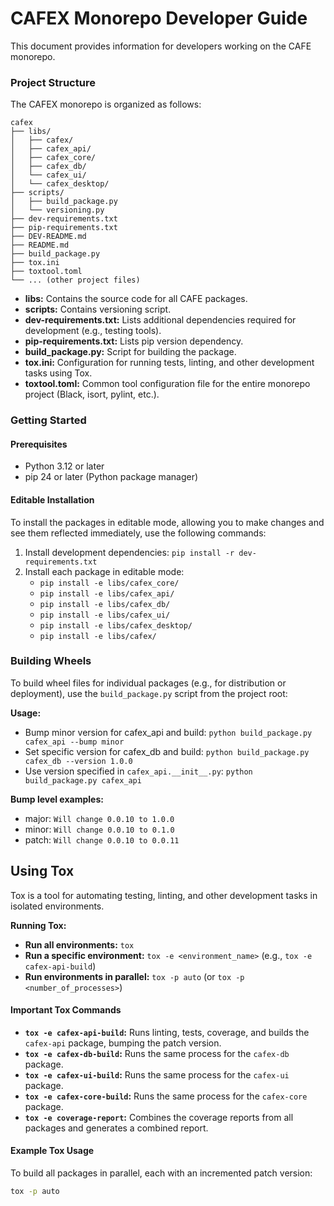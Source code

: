 # CAFEX Monorepo Developer Guide

This document provides information for developers working on the CAFE monorepo.

### Project Structure

The CAFEX monorepo is organized as follows:

```
cafex
├── libs/
│   ├── cafex/
│   ├── cafex_api/
│   ├── cafex_core/
│   ├── cafex_db/
│   └── cafex_ui/
│   └── cafex_desktop/
├── scripts/
│   ├── build_package.py
│   └── versioning.py
├── dev-requirements.txt
├── pip-requirements.txt
├── DEV-README.md
├── README.md
├── build_package.py
├── tox.ini
├── toxtool.toml
└── ... (other project files)
```
- **libs:** Contains the source code for all CAFE packages.
- **scripts:** Contains versioning script.
- **dev-requirements.txt:** Lists additional dependencies required for development (e.g., testing tools).
- **pip-requirements.txt:** Lists pip version dependency.
- **build_package.py:** Script for building the package.
- **tox.ini:**  Configuration for running tests, linting, and other development tasks using Tox.
- **toxtool.toml:**  Common tool configuration file for the entire monorepo project (Black, isort, pylint, etc.).

### Getting Started

#### Prerequisites

- Python 3.12 or later
- pip 24 or later (Python package manager)

#### Editable Installation

To install the packages in editable mode, allowing you to make changes and see them reflected immediately, use the following commands:

1. Install development dependencies: `pip install -r dev-requirements.txt`
2. Install each package in editable mode:
   * `pip install -e libs/cafex_core/`
   * `pip install -e libs/cafex_api/`
   * `pip install -e libs/cafex_db/`
   * `pip install -e libs/cafex_ui/`
   * `pip install -e libs/cafex_desktop/`
   * `pip install -e libs/cafex/`
   
### Building Wheels

To build wheel files for individual packages (e.g., for distribution or deployment), use the `build_package.py` script from the project root:

**Usage:**
- Bump minor version for cafex_api and build: `python build_package.py cafex_api --bump minor`
- Set specific version for cafex_db and build: `python build_package.py cafex_db --version 1.0.0`
- Use version specified in `cafex_api.__init__.py`: `python build_package.py cafex_api`

**Bump level examples:**
- major: `Will change 0.0.10 to 1.0.0`
- minor: `Will change 0.0.10 to 0.1.0`
- patch: `Will change 0.0.10 to 0.0.11`


## Using Tox

Tox is a tool for automating testing, linting, and other development tasks in isolated environments.

**Running Tox:**
- **Run all environments:**  `tox` 
- **Run a specific environment:** `tox -e <environment_name>`  (e.g., `tox -e cafex-api-build`)
- **Run environments in parallel:** `tox -p auto` (or `tox -p <number_of_processes>`)

#### Important Tox Commands

- **`tox -e cafex-api-build`:**  Runs linting, tests, coverage, and builds the `cafex-api` package, bumping the patch version. 
- **`tox -e cafex-db-build`:**  Runs the same process for the `cafex-db` package. 
- **`tox -e cafex-ui-build`:** Runs the same process for the `cafex-ui` package.
- **`tox -e cafex-core-build`:** Runs the same process for the `cafex-core` package. 
- **`tox -e coverage-report`:**  Combines the coverage reports from all packages and generates a combined report. 

#### Example Tox Usage

To build all packages in parallel, each with an incremented patch version:

```bash
tox -p auto